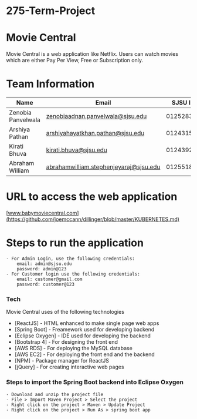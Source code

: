 # 275-Term-Project
# Movie Central



Movie Central is a web application like Netflix. Users can watch movies which are either Pay Per View, Free or Subscription only.

# Team Information

  | Name | Email | SJSU ID |
| ------ | ------ |------ |
| Zenobia Panvelwala | zenobiaadnan.panvelwala@sjsu.edu | 012528321 |
| Arshiya Pathan | arshiyahayatkhan.pathan@sjsu.edu | 012431536 |
| Kirati Bhuva | kirati.bhuva@sjsu.edu | 012439206 |
| Abraham William | abrahamwilliam.stephenjeyaraj@sjsu.edu | 012551877 |


# URL to access the web application
[www.babymoviecentral.com](https://github.com/joemccann/dillinger/blob/master/KUBERNETES.md)

# Steps to run the application
    - For Admin Login, use the following credentials:
        email: admin@sjsu.edu
        password: admin@123
    - For Customer login use the following credentials:
        email: customer@gmail.com
        password: customer@123





### Tech

Movie Central uses of the following technologies

* [ReactJS] - HTML enhanced to make single page web apps
* [Spring Boot] - Freamework used for developing backend
* [Eclipse Oxygen] - IDE used for developing the backend
* [Bootstrap 4] - For designing the front end
* [AWS RDS] - For deploying the MySQL database
* [AWS EC2] - For deploying the front end and the backend
* [NPM] - Package manager for ReactJS
* [jQuery] - For creating interactive web pages

### Steps to import the Spring Boot backend into Eclipse Oxygen

    - Download and unzip the project file
    - File > Import Maven Project > Select the project
    - Right click on the project > Maven > Update Project
    - Right click on the project > Run As > spring boot app
